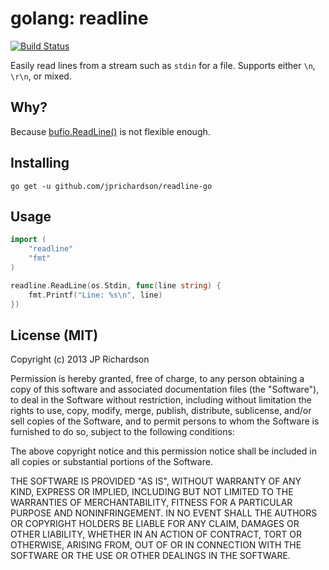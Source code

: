 golang: readline 
=================

[![Build Status](https://travis-ci.org/jprichardson/readline-go.png)](https://travis-ci.org/jprichardson/readline-go)

Easily read lines from a stream such as `stdin` for a file. Supports either `\n`, `\r\n`, or mixed.


Why?
----

Because [bufio.ReadLine()](http://golang.org/pkg/bufio/#Reader.ReadLine) is not flexible enough.



Installing
----------

    go get -u github.com/jprichardson/readline-go


Usage
-----

```go
import (
    "readline"
    "fmt"
)

readline.ReadLine(os.Stdin, func(line string) {
    fmt.Printf("Line: %s\n", line)
})
```


License (MIT)
-------------
Copyright (c) 2013 JP Richardson


Permission is hereby granted, free of charge, to any person obtaining a copy of this software and associated documentation files (the "Software"), to deal in the Software without restriction, including without limitation the rights to use, copy, modify, merge, publish, distribute, sublicense, and/or sell copies of the Software, and to permit persons to whom the Software is furnished to do so, subject to the following conditions:

The above copyright notice and this permission notice shall be included in all copies or substantial portions of the Software.

THE SOFTWARE IS PROVIDED "AS IS", WITHOUT WARRANTY OF ANY KIND, EXPRESS OR IMPLIED, INCLUDING BUT NOT LIMITED TO THE WARRANTIES OF MERCHANTABILITY, FITNESS FOR A PARTICULAR PURPOSE AND NONINFRINGEMENT. IN NO EVENT SHALL THE AUTHORS OR COPYRIGHT HOLDERS BE LIABLE FOR ANY CLAIM, DAMAGES OR OTHER LIABILITY, WHETHER IN AN ACTION OF CONTRACT, TORT OR OTHERWISE, ARISING FROM, OUT OF OR IN CONNECTION WITH THE SOFTWARE OR THE USE OR OTHER DEALINGS IN THE SOFTWARE.